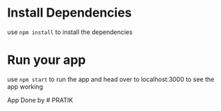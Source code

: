 # Install Dependencies

use ```npm install``` to install the dependencies

# Run your app

use ```npm start``` to run the app and head over to localhost:3000 to see the app working


App Done by # PRATIK
